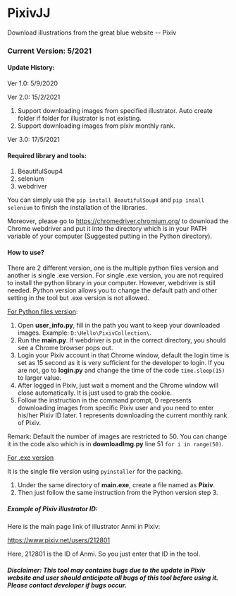 # PixivJJ

Download illustrations from the great blue website -- Pixiv

### Current Version: 5/2021

#### Update History:
Ver 1.0: 5/9/2020

Ver 2.0: 15/2/2021

1. Support downloading images from specified illustrator. Auto create folder if folder for illustrator is not existing.
2. Support downloading images from pixiv monthly rank.

Ver 3.0: 17/5/2021

#### Required library and tools:

1. BeautifulSoup4
2. selenium
3. webdriver

You can simply use the `pip install BeautifulSoup4` and `pip insall selenium` to finish the installation of the libraries.

Moreover, please go to https://chromedriver.chromium.org/ to download the Chrome webdriver and put it into the directory which is in your PATH variable of your computer (Suggested putting in the Python directory).

#### How to use?
There are 2 different version, one is the multiple python files version and another is single .exe version. For single .exe version, you are not required to install the python library in your computer. However, webdriver is still needed. Python version allows you to change the default path and other setting in the tool but .exe version is not allowed.



<u>For Python files version</u>:

1. Open **user_info.py**, fill in the path you want to keep your downloaded images. Example: `D:\Hello\PixivCollection\`.
2. Run the **main.py**. If webdriver is put in the correct directory, you should see a Chrome browser pops out.
3. Login your Pixiv account in that Chrome window, default the login time is set as 15 second as it is very sufficient for the developer to login. If you are not, go to **login.py** and change the time of the code `time.sleep(15)` to larger value.
4. After logged in Pixiv, just wait a moment and the Chrome window will close automatically. It is just used to grab the cookie.
5. Follow the instruction in the command prompt, 0 represents downloading images from specific Pixiv user and you need to enter his/her Pixiv ID later. 1 represents downloading the current monthly rank of Pixiv.

Remark: Default the number of images are restricted to 50. You can change it in the code also which is in **downloadImg.py** line 51 `for i in range(50)`.



<u>For .exe version</u>

It is the single file version using `pyinstaller` for the packing.

1. Under the same directory of **main.exe**, create a file named as **Pixiv**.
2. Then just follow the same instruction from the Python version step 3.



##### Example of Pixiv illustrator ID:

Here is the main page link of illustrator Anmi in Pixiv:

https://www.pixiv.net/users/212801

Here, 212801 is the ID of Anmi. So you just enter that ID in the tool.

##### Disclaimer: This tool may contains bugs due to the update in Pixiv website and user should anticipate all bugs of this tool before using it. Please contact developer if bugs occur.